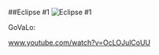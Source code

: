 ##Eclipse #1
![Eclipse #1](http://www.gadihh.com/uploads/4/6/9/1/46913929/1441977259.png)

GoVaLo:

www.youtube.com/watch?v=OcLOJulCoUU
